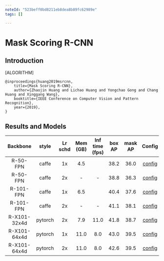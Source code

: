 ```yaml
---
noteId: "523beff0bd8211eb8dea8b89fc62989e"
tags: []

---
```


# Mask Scoring R-CNN

## Introduction

[ALGORITHM]

```
@inproceedings{huang2019msrcnn,
    title={Mask Scoring R-CNN},
    author={Zhaojin Huang and Lichao Huang and Yongchao Gong and Chang Huang and Xinggang Wang},
    booktitle={IEEE Conference on Computer Vision and Pattern Recognition},
    year={2019},
}
```

## Results and Models

| Backbone      | style      | Lr schd | Mem (GB) | Inf time (fps) | box AP | mask AP | Config | Download |
|:-------------:|:----------:|:-------:|:--------:|:--------------:|:------:|:-------:|:------:|:--------:|
| R-50-FPN      | caffe      | 1x      | 4.5      |                |  38.2  | 36.0    | [config](https://github.com/open-mmlab/mmdetection/tree/master/configs/ms_rcnn/ms_rcnn_r50_caffe_fpn_1x_coco.py) | [model](http://download.openmmlab.com/mmdetection/v2.0/ms_rcnn/ms_rcnn_r50_caffe_fpn_1x_coco/ms_rcnn_r50_caffe_fpn_1x_coco_20200702_180848-61c9355e.pth) &#124; [log](http://download.openmmlab.com/mmdetection/v2.0/ms_rcnn/ms_rcnn_r50_caffe_fpn_1x_coco/ms_rcnn_r50_caffe_fpn_1x_coco_20200702_180848.log.json) |
| R-50-FPN      | caffe      | 2x      | -        | -              | 38.8   | 36.3    | [config](https://github.com/open-mmlab/mmdetection/tree/master/configs/ms_rcnn/ms_rcnn_r50_caffe_fpn_2x_coco.py) | [model](http://download.openmmlab.com/mmdetection/v2.0/ms_rcnn/ms_rcnn_r50_caffe_fpn_2x_coco/ms_rcnn_r50_caffe_fpn_2x_coco_bbox_mAP-0.388__segm_mAP-0.363_20200506_004738-ee87b137.pth) &#124; [log](http://download.openmmlab.com/mmdetection/v2.0/ms_rcnn/ms_rcnn_r50_caffe_fpn_2x_coco/ms_rcnn_r50_caffe_fpn_2x_coco_20200506_004738.log.json) |
| R-101-FPN     | caffe      | 1x      | 6.5      |                | 40.4   | 37.6    | [config](https://github.com/open-mmlab/mmdetection/tree/master/configs/ms_rcnn/ms_rcnn_r101_caffe_fpn_1x_coco.py) | [model](http://download.openmmlab.com/mmdetection/v2.0/ms_rcnn/ms_rcnn_r101_caffe_fpn_1x_coco/ms_rcnn_r101_caffe_fpn_1x_coco_bbox_mAP-0.404__segm_mAP-0.376_20200506_004755-b9b12a37.pth) &#124; [log](http://download.openmmlab.com/mmdetection/v2.0/ms_rcnn/ms_rcnn_r101_caffe_fpn_1x_coco/ms_rcnn_r101_caffe_fpn_1x_coco_20200506_004755.log.json) |
| R-101-FPN     | caffe      | 2x      | -        | -              | 41.1   | 38.1    | [config](https://github.com/open-mmlab/mmdetection/tree/master/configs/ms_rcnn/ms_rcnn_r101_caffe_fpn_2x_coco.py) | [model](http://download.openmmlab.com/mmdetection/v2.0/ms_rcnn/ms_rcnn_r101_caffe_fpn_2x_coco/ms_rcnn_r101_caffe_fpn_2x_coco_bbox_mAP-0.411__segm_mAP-0.381_20200506_011134-5f3cc74f.pth) &#124; [log](http://download.openmmlab.com/mmdetection/v2.0/ms_rcnn/ms_rcnn_r101_caffe_fpn_2x_coco/ms_rcnn_r101_caffe_fpn_2x_coco_20200506_011134.log.json) |
| R-X101-32x4d  | pytorch    | 2x      | 7.9      | 11.0           | 41.8   | 38.7    | [config](https://github.com/open-mmlab/mmdetection/tree/master/configs/ms_rcnn/ms_rcnn_x101_32x4d_fpn_1x_coco.py) | [model](http://download.openmmlab.com/mmdetection/v2.0/ms_rcnn/ms_rcnn_x101_32x4d_fpn_1x_coco/ms_rcnn_x101_32x4d_fpn_1x_coco_20200206-81fd1740.pth) &#124; [log](http://download.openmmlab.com/mmdetection/v2.0/ms_rcnn/ms_rcnn_x101_32x4d_fpn_1x_coco/ms_rcnn_x101_32x4d_fpn_1x_coco_20200206_100113.log.json) |
| R-X101-64x4d  | pytorch    | 1x      | 11.0     | 8.0            | 43.0   | 39.5    | [config](https://github.com/open-mmlab/mmdetection/tree/master/configs/ms_rcnn/ms_rcnn_x101_64x4d_fpn_1x_coco.py) | [model](http://download.openmmlab.com/mmdetection/v2.0/ms_rcnn/ms_rcnn_x101_64x4d_fpn_1x_coco/ms_rcnn_x101_64x4d_fpn_1x_coco_20200206-86ba88d2.pth) &#124; [log](http://download.openmmlab.com/mmdetection/v2.0/ms_rcnn/ms_rcnn_x101_64x4d_fpn_1x_coco/ms_rcnn_x101_64x4d_fpn_1x_coco_20200206_091744.log.json) |
| R-X101-64x4d  | pytorch    | 2x      | 11.0     | 8.0            | 42.6   | 39.5    | [config](https://github.com/open-mmlab/mmdetection/tree/master/configs/ms_rcnn/ms_rcnn_x101_64x4d_fpn_2x_coco.py) | [model](http://download.openmmlab.com/mmdetection/v2.0/ms_rcnn/ms_rcnn_x101_64x4d_fpn_2x_coco/ms_rcnn_x101_64x4d_fpn_2x_coco_20200308-02a445e2.pth) &#124; [log](http://download.openmmlab.com/mmdetection/v2.0/ms_rcnn/ms_rcnn_x101_64x4d_fpn_2x_coco/ms_rcnn_x101_64x4d_fpn_2x_coco_20200308_012247.log.json) |
